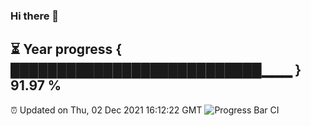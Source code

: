 ### Hi there 👋
⏳ Year progress { ███████████████████████████▁▁▁ } 91.97 %
---
⏰ Updated on Thu, 02 Dec 2021 16:12:22 GMT
![Progress Bar CI](https://github.com/liununu/liununu/workflows/Progress%20Bar%20CI/badge.svg)
